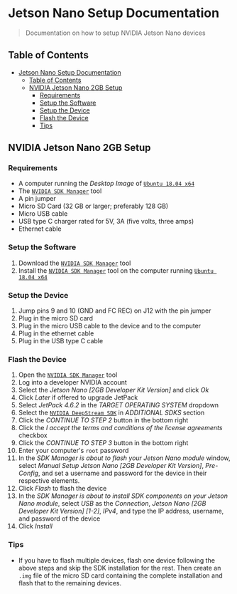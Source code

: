 # Jetson Nano Setup Documentation

> Documentation on how to setup NVIDIA Jetson Nano devices

## Table of Contents

-   [Jetson Nano Setup Documentation](#jetson-nano-setup-documentation)
    -   [Table of Contents](#table-of-contents)
    -   [NVIDIA Jetson Nano 2GB Setup](#nvidia-jetson-nano-2gb-setup)
        -   [Requirements](#requirements)
        -   [Setup the Software](#setup-the-software)
        -   [Setup the Device](#setup-the-device)
        -   [Flash the Device](#flash-the-device)
        -   [Tips](#tips)

## NVIDIA Jetson Nano 2GB Setup

### Requirements

-   A computer running the *Desktop Image* of [`Ubuntu 18.04 x64`](https://releases.ubuntu.com/18.04/)
-   The [`NVIDIA SDK Manager`](https://developer.NVIDIA.com/NVIDIA-sdk-manager) tool
-   A pin jumper
-   Micro SD Card (32 GB or larger; preferably 128 GB)
-   Micro USB cable
-   USB type C charger rated for 5V, 3A (five volts, three amps)
-   Ethernet cable

### Setup the Software

1. Download the
   [`NVIDIA SDK Manager`](https://developer.NVIDIA.com/NVIDIA-sdk-manager) tool
2. Install the
   [`NVIDIA SDK Manager`](https://developer.NVIDIA.com/NVIDIA-sdk-manager) tool on
   the computer running [`Ubuntu 18.04 x64`](https://releases.ubuntu.com/18.04/)

### Setup the Device

1. Jump pins 9 and 10 (GND and FC REC) on J12 with the pin jumper
2. Plug in the micro SD card
3. Plug in the micro USB cable to the device and to the computer
4. Plug in the ethernet cable
5. Plug in the USB type C cable

### Flash the Device

1. Open the
   [`NVIDIA SDK Manager`](https://developer.NVIDIA.com/NVIDIA-sdk-manager) tool
2. Log into a developer NVIDIA account
3. Select the _Jetson Nano [2GB Developer Kit Version]_ and click _Ok_
4. Click _Later_ if offered to upgrade JetPack
5. Select _JetPack 4.6.2_ in the _TARGET OPERATING SYSTEM_ dropdown
6. Select the
   [`NVIDIA DeepStream SDK`](https://developer.nvidia.com/deepstream-sdk)
   in _ADDITIONAL SDKS_ section
7. Click the _CONTINUE TO STEP 2_ button in the bottom right
8. Click the
   _I accept the terms and conditions of the license agreements_ checkbox
9. Click the _CONTINUE TO STEP 3_ button in the bottom right
10. Enter your computer's `root` password
11. In the _SDK Manager is about to flash your Jetson Nano module_ window,
    select _Manual Setup Jetson Nano [2GB Developer Kit Version]_, _Pre-Config_, and
    set a username and password for the device in their respective elements.
12. Click _Flash_ to flash the device
13. In the _SDK Manager is about to install SDK components on your Jetson Nano module_, select _USB_ as the _Connection_, _Jetson Nano [2GB Developer Kit Version] [1-2]_, _IPv4_, and type the IP address, username, and password of the device
14. Click _Install_

### Tips

-   If you have to flash multiple devices, flash one device following the above
    steps and skip the SDK installation for the rest. Then create an `.img` file of the micro SD card containing the complete installation and flash that to the remaining devices.
